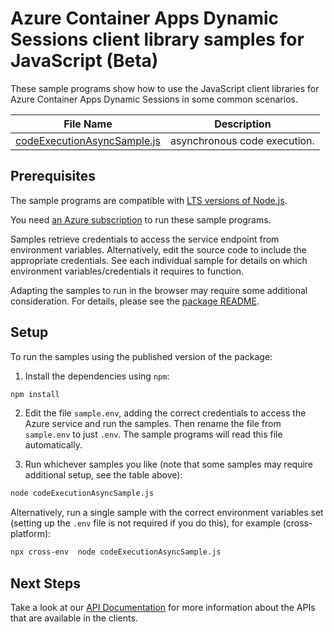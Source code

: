 # Azure Container Apps Dynamic Sessions client library samples for JavaScript (Beta)

These sample programs show how to use the JavaScript client libraries for Azure Container Apps Dynamic Sessions in some common scenarios.

| **File Name**                                           | **Description**              |
| ------------------------------------------------------- | ---------------------------- |
| [codeExecutionAsyncSample.js][codeexecutionasyncsample] | asynchronous code execution. |

## Prerequisites

The sample programs are compatible with [LTS versions of Node.js](https://github.com/nodejs/release#release-schedule).

You need [an Azure subscription][freesub] to run these sample programs.

Samples retrieve credentials to access the service endpoint from environment variables. Alternatively, edit the source code to include the appropriate credentials. See each individual sample for details on which environment variables/credentials it requires to function.

Adapting the samples to run in the browser may require some additional consideration. For details, please see the [package README][package].

## Setup

To run the samples using the published version of the package:

1. Install the dependencies using `npm`:

```bash
npm install
```

2. Edit the file `sample.env`, adding the correct credentials to access the Azure service and run the samples. Then rename the file from `sample.env` to just `.env`. The sample programs will read this file automatically.

3. Run whichever samples you like (note that some samples may require additional setup, see the table above):

```bash
node codeExecutionAsyncSample.js
```

Alternatively, run a single sample with the correct environment variables set (setting up the `.env` file is not required if you do this), for example (cross-platform):

```bash
npx cross-env  node codeExecutionAsyncSample.js
```

## Next Steps

Take a look at our [API Documentation][apiref] for more information about the APIs that are available in the clients.

[codeexecutionasyncsample]: https://github.com/Azure/azure-sdk-for-js/blob/main/sdk/microsoft.app/microsoft-app-dynamicsessions-rest/samples/v1-beta/javascript/codeExecutionAsyncSample.js
[apiref]: https://github.com/Azure/azure-rest-api-specs/blob/main/specification/app/data-plane/Microsoft.App.DynamicSessions/preview/2024-10-02-preview/DynamicSessions.json
[freesub]: https://azure.microsoft.com/free/
[package]: https://github.com/Azure/azure-sdk-for-js/tree/main/sdk/microsoft.app/microsoft-app-dynamicsessions-rest/README.md
